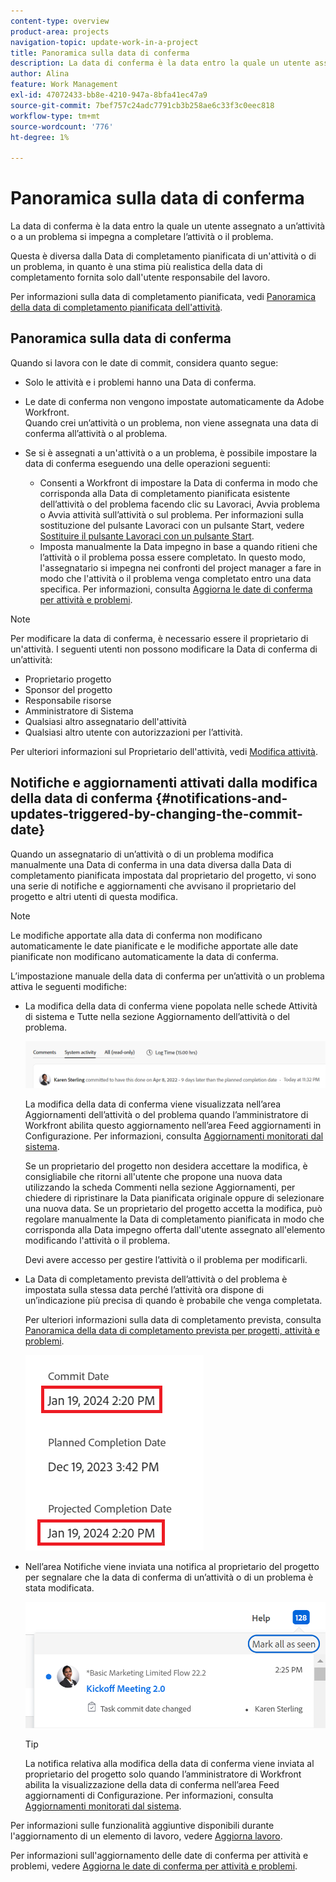 ```yaml
---
content-type: overview
product-area: projects
navigation-topic: update-work-in-a-project
title: Panoramica sulla data di conferma
description: La data di conferma è la data entro la quale un utente assegnato a un’attività o a un problema si impegna a completare l’attività o il problema. Questa è diversa dalla Data di completamento pianificata, in quanto è una stima più realistica della data di completamento fornita solo dall’utente responsabile del lavoro. Per informazioni sulla data di completamento pianificata, vedere Panoramica sulla data di completamento pianificata dell'attività.
author: Alina
feature: Work Management
exl-id: 47072433-bb8e-4210-947a-8bfa41ec47a9
source-git-commit: 7bef757c24adc7791cb3b258ae6c33f3c0eec818
workflow-type: tm+mt
source-wordcount: '776'
ht-degree: 1%

---
```


# Panoramica sulla data di conferma

La data di conferma è la data entro la quale un utente assegnato a un’attività o a un problema si impegna a completare l’attività o il problema.

Questa è diversa dalla Data di completamento pianificata di un&#39;attività o di un problema, in quanto è una stima più realistica della data di completamento fornita solo dall&#39;utente responsabile del lavoro.

Per informazioni sulla data di completamento pianificata, vedi [Panoramica della data di completamento pianificata dell&#39;attività](../../../manage-work/tasks/task-information/task-planned-completion-date.md).

## Panoramica sulla data di conferma

Quando si lavora con le date di commit, considera quanto segue:

* Solo le attività e i problemi hanno una Data di conferma.
* Le date di conferma non vengono impostate automaticamente da Adobe Workfront.\
  Quando crei un’attività o un problema, non viene assegnata una data di conferma all’attività o al problema.
* Se si è assegnati a un&#39;attività o a un problema, è possibile impostare la data di conferma eseguendo una delle operazioni seguenti:

   * Consenti a Workfront di impostare la Data di conferma in modo che corrisponda alla Data di completamento pianificata esistente dell’attività o del problema facendo clic su Lavoraci, Avvia problema o Avvia attività sull’attività o sul problema. Per informazioni sulla sostituzione del pulsante Lavoraci con un pulsante Start, vedere  [Sostituire il pulsante Lavoraci con un pulsante Start](../../../people-teams-and-groups/create-and-manage-teams/work-on-it-button-to-start-button.md).
   * Imposta manualmente la Data impegno in base a quando ritieni che l’attività o il problema possa essere completato. In questo modo, l&#39;assegnatario si impegna nei confronti del project manager a fare in modo che l&#39;attività o il problema venga completato entro una data specifica.
Per informazioni, consulta [Aggiorna le date di conferma per attività e problemi](/help/quicksilver/manage-work/projects/updating-work-in-a-project/update-commit-date-on-tasks-and-issues.md).

>[!NOTE]
>
>Per modificare la data di conferma, è necessario essere il proprietario di un&#39;attività. I seguenti utenti non possono modificare la Data di conferma di un’attività:
>
>* Proprietario progetto
>* Sponsor del progetto
>* Responsabile risorse
>* Amministratore di Sistema
>* Qualsiasi altro assegnatario dell&#39;attività
>* Qualsiasi altro utente con autorizzazioni per l’attività.
>
>Per ulteriori informazioni sul Proprietario dell&#39;attività, vedi [Modifica attività](../../../manage-work/tasks/manage-tasks/edit-tasks.md).

## Notifiche e aggiornamenti attivati dalla modifica della data di conferma {#notifications-and-updates-triggered-by-changing-the-commit-date}

Quando un assegnatario di un’attività o di un problema modifica manualmente una Data di conferma in una data diversa dalla Data di completamento pianificata impostata dal proprietario del progetto, vi sono una serie di notifiche e aggiornamenti che avvisano il proprietario del progetto e altri utenti di questa modifica.

>[!NOTE]
>
>Le modifiche apportate alla data di conferma non modificano automaticamente le date pianificate e le modifiche apportate alle date pianificate non modificano automaticamente la data di conferma.

L’impostazione manuale della data di conferma per un’attività o un problema attiva le seguenti modifiche:

* La modifica della data di conferma viene popolata nelle schede Attività di sistema e Tutte nella sezione Aggiornamento dell’attività o del problema.

  ![](assets/update-stream-confirmation-that-commit-date-changed-nwe-350x73.png)

  La modifica della data di conferma viene visualizzata nell’area Aggiornamenti dell’attività o del problema quando l’amministratore di Workfront abilita questo aggiornamento nell’area Feed aggiornamenti in Configurazione. Per informazioni, consulta [Aggiornamenti monitorati dal sistema](../../../administration-and-setup/set-up-workfront/system-tracked-update-feeds/system-tracked-update-feeds.md).

  Se un proprietario del progetto non desidera accettare la modifica, è consigliabile che ritorni all&#39;utente che propone una nuova data utilizzando la scheda Commenti nella sezione Aggiornamenti, per chiedere di ripristinare la Data pianificata originale oppure di selezionare una nuova data. Se un proprietario del progetto accetta la modifica, può regolare manualmente la Data di completamento pianificata in modo che corrisponda alla Data impegno offerta dall&#39;utente assegnato all&#39;elemento modificando l&#39;attività o il problema.

  Devi avere accesso per gestire l’attività o il problema per modificarli.

<!--this is no longer possible: 
>[!NOTE]
>
>If you want to see how the timeline of the project is affected by accepting to change the Planned Completion Date of the task, click **Project Timeline**. This opens the task list where you can evaluate the date changes and the project timeline.
>
>
>![](assets/project-owner-notification-update-stream-that-commit-date-affects-project-timeline-highlighted-nwe-350x139.png)  >
>
-->


* La Data di completamento prevista dell’attività o del problema è impostata sulla stessa data perché l’attività ora dispone di un’indicazione più precisa di quando è probabile che venga completata.

  Per ulteriori informazioni sulla data di completamento prevista, consulta [Panoramica della data di completamento prevista per progetti, attività e problemi](../../../manage-work/projects/planning-a-project/project-projected-completion-date.md).

  ![](assets/task-projected-completion-date-in-details-highlighted-nwe-350x230.png)

* Nell’area Notifiche viene inviata una notifica al proprietario del progetto per segnalare che la data di conferma di un’attività o di un problema è stata modificata.

  ![](assets/in-product-notification-commit-date-changed-nwe-350x149.png)

  <!--
  <p data-mc-conditions="QuicksilverOrClassic.Draft mode">(NOTE: the tip below is actually wrong and the updates feeds should not control this setting, but at this time it does, according to this issue in Hub: https://hub.workfront.com/issue/61e1aa5e0002a186fdd0a73a10db0fc3/updates?email-source=comm</p>
  -->

  >[!TIP]
  >
  >La notifica relativa alla modifica della data di conferma viene inviata al proprietario del progetto solo quando l’amministratore di Workfront abilita la visualizzazione della data di conferma nell’area Feed aggiornamenti di Configurazione. Per informazioni, consulta [Aggiornamenti monitorati dal sistema](../../../administration-and-setup/set-up-workfront/system-tracked-update-feeds/system-tracked-update-feeds.md).

Per informazioni sulle funzionalità aggiuntive disponibili durante l&#39;aggiornamento di un elemento di lavoro, vedere  [Aggiorna lavoro](../../../workfront-basics/updating-work-items-and-viewing-updates/update-work.md).

Per informazioni sull&#39;aggiornamento delle date di conferma per attività e problemi, vedere [Aggiorna le date di conferma per attività e problemi](../../../manage-work/projects/updating-work-in-a-project/update-commit-date-on-tasks-and-issues.md).

<!--
<div data-mc-conditions="QuicksilverOrClassic.Draft mode">
<h2>Update Commit Dates on tasks and issues</h2>
<p>(NOTE: moved to its own article) </p>
<p>Updating the Commit Date is identical for tasks and issues.</p>
<ol>
<li value="1"> <p>Go to a task or issue that you are assigned to as the <strong>Task Owner</strong>.</p> <p>For more information about finding out who the Task Owner for an issue or task is, see the section <a href="../../../manage-work/tasks/manage-tasks/edit-tasks.md#assignments" class="MCXref xref">Edit tasks</a> in the article <a href="../../../manage-work/tasks/manage-tasks/edit-tasks.md" class="MCXref xref">Edit tasks</a>.</p> </li>
<li value="2"> <p>Click Work on it in the task or issue header</p> <p>Or</p> <p>Click <strong>Start Task</strong> or <strong>Start Issue</strong> if the Work on it button has been customized in your environment to indicate that you are now working on the work item. </p> <p>At this time, the Commit Date and the Planned Completion Date of the task or issue are the same.</p> </li>
<li value="3"> <p data-mc-conditions="QuicksilverOrClassic.Quicksilver">(Optional) If you clicked Start Task or Start Issue, click <strong>Undo</strong> in the lower-left corner of the screen. The Commit Date is removed. </p> <p>For information about replacing the Work On It button with a Start button, see <span href="../../../people-teams-and-groups/create-and-manage-teams/work-on-it-button-to-start-button.md"><a href="../../../people-teams-and-groups/create-and-manage-teams/work-on-it-button-to-start-button.md" class="MCXref xref">Replace the Work On It button with a Start button</a></span>.</p> <note type="tip">
The option to undo your selection to start your work is not available when you click
<span style="font-weight: bold;" data-mc-conditions="QuicksilverOrClassic.Quicksilver">Work on it</span>.
</note> </li>
<li value="4"> <p> Expand the <strong>This will be done by</strong> date picker, and select a new Commit Date.</p>
<div>
<div data-mc-conditions="QuicksilverOrClassic.Quicksilver">
<p>Click <strong>Updates</strong> in the left panel, then click the <strong>Start a new update</strong>><strong>Commit Date</strong></p>
<p>Or</p>
<p>Click <strong>Task Details</strong> or <strong>Issue Details</strong> in the left panel, then double click <strong>Commit Date</strong> and select a new date from calendar. </p>
</div>
<p>The Commit Date and the Planned Completion date are no longer the same.</p>
<p>Instead, the Commit Date and the Projected Completion Date of the task or issue become the same.</p>
<p>The changes are saved automatically.</p>
<p>The Project Owner is notified that you have suggested a new Commit Date for the task or issue and can, at this time, update the Planned Completion Date of the task or issue to match the Commit Date you suggested. For information about the notifications and updates that are triggered by this change, see the section <a href="#notifications-and-updates-triggered-by-changing-the-commit-date" class="MCXref xref">Notifications and updates triggered by changing the Commit Date</a> in this article.</p>
</div> </li>
</ol>
</div>
-->
